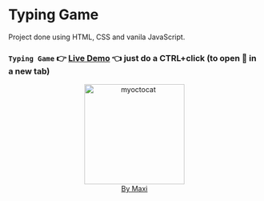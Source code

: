 # Typing Game

Project done using HTML, CSS and vanila JavaScript.

### `Typing Game` :point_right: [Live Demo](https://maxi69k.github.io/drag-and-drop-game) :point_left: just do a CTRL+click (to open :link: in a new tab)

<div align="center">
<img src="https://myoctocat.com/assets/images/base-octocat.svg" alt="myoctocat" width="200">
</div>

<div align="center">
<a href="https://webdizajnmaxi.eu.org">By Maxi</a>
</div>

